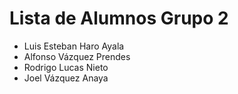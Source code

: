 # Lista de Alumnos Grupo 2

* Luis Esteban Haro Ayala
* Alfonso Vázquez Prendes
* Rodrigo Lucas Nieto
* Joel Vázquez Anaya